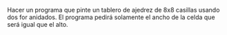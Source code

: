 Hacer un programa que pinte un tablero de ajedrez de 8x8 casillas usando dos for anidados. El programa pedirá solamente el ancho de la celda que será igual que el alto.